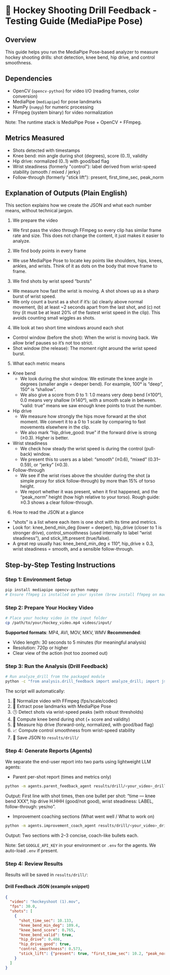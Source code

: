 # 🏒 Hockey Shooting Drill Feedback - Testing Guide (MediaPipe Pose)

## Overview

This guide helps you run the MediaPipe Pose-based analyzer to measure hockey shooting drills: shot detection, knee bend, hip drive, and control smoothness.

## Dependencies

- OpenCV (`opencv-python`) for video I/O (reading frames, color conversion)
- MediaPipe (`mediapipe`) for pose landmarks
- NumPy (`numpy`) for numeric processing
- FFmpeg (system binary) for video normalization

Note: The runtime stack is MediaPipe Pose + OpenCV + FFmpeg.

## Metrics Measured

- Shots detected with timestamps
- Knee bend: min angle during shot (degrees), score (0..1), validity
- Hip drive: normalized (0..1) with good/bad flag
- Wrist steadiness (formerly "control"): label derived from wrist-speed stability (smooth / mixed / jerky)
- Follow-through (formerly "stick lift"): present, first_time_sec, peak_norm

## Explanation of Outputs (Plain English)

This section explains how we create the JSON and what each number means, without technical jargon.

1) We prepare the video
- We first pass the video through FFmpeg so every clip has similar frame rate and size. This does not change the content, it just makes it easier to analyze.

2) We find body points in every frame
- We use MediaPipe Pose to locate key points like shoulders, hips, knees, ankles, and wrists. Think of it as dots on the body that move frame to frame.

3) We find shots by wrist speed “bursts”
- We measure how fast the wrist is moving. A shot shows up as a sharp burst of wrist speed.
- We only count a burst as a shot if it’s: (a) clearly above normal movement, (b) at least ~2 seconds apart from the last shot, and (c) not tiny (it must be at least 20% of the fastest wrist speed in the clip). This avoids counting small wiggles as shots.

4) We look at two short time windows around each shot
- Control window (before the shot): When the wrist is moving back. We allow brief pauses so it’s not too strict.
- Shot window (the release): The moment right around the wrist speed burst.

5) What each metric means
- Knee bend
  - We look during the shot window. We estimate the knee angle in degrees (smaller angle = deeper bend). For example, 100° is “deep”, 150° is “shallow”.
  - We also give a score from 0 to 1: 1.0 means very deep bend (≤100°), 0.0 means very shallow (≥140°), with a smooth scale in between. “valid: true” means we saw enough knee points to trust the number.
- Hip drive
  - We measure how strongly the hips move forward at the shot moment. We convert it to a 0 to 1 scale by comparing to fast movements elsewhere in the clip.
  - We also mark “hip_drive_good: true” if the forward drive is strong (≥0.3). Higher is better.
- Wrist steadiness
  - We check how steady the wrist speed is during the control (pull-back) window.
  - We present this to users as a label: “smooth” (≥0.6), “mixed” (0.31–0.59), or “jerky” (≤0.3).
- Follow-through
  - We see if the wrist rises above the shoulder during the shot (a simple proxy for stick follow-through) by more than 15% of torso height.
  - We report whether it was present, when it first happened, and the “peak_norm” height (how high relative to your torso). Rough guide: ≥0.3 shows a clear follow-through.

6) How to read the JSON at a glance
- “shots” is a list where each item is one shot with its time and metrics.
- Look for: knee_bend_min_deg (lower = deeper), hip_drive (closer to 1 is stronger drive), control_smoothness (used internally to label “wrist steadiness”), and stick_lift.present (true/false).
- A great rep usually has: knee_bend_min_deg ≤ 110°, hip_drive ≥ 0.3, wrist steadiness = smooth, and a sensible follow-through.

## Step-by-Step Testing Instructions

### Step 1: Environment Setup

```bash
pip install mediapipe opencv-python numpy
# Ensure ffmpeg is installed on your system (brew install ffmpeg on macOS)
```

### Step 2: Prepare Your Hockey Video

```bash
# Place your hockey video in the input folder
cp /path/to/your/hockey_video.mp4 videos/input/
```

**Supported formats**: MP4, AVI, MOV, MKV, WMV
**Recommended**: 
- Video length: 30 seconds to 5 minutes (for meaningful analysis)
- Resolution: 720p or higher
- Clear view of the action (not too zoomed out)

### Step 3: Run the Analysis (Drill Feedback)

```bash
# Run analyze_drill from the packaged module
python -c "from analysis.drill_feedback import analyze_drill; import json; print(json.dumps(analyze_drill('videos/input/your_clip.mov'), indent=2))"
```

The script will automatically:
1. 🎥 Normalize video with FFmpeg (fps/scale/codec)
2. 🧍 Extract pose landmarks with MediaPipe Pose
3. 🕒 Detect shots via wrist-speed peaks (with robust thresholds)
4. 🦵 Compute knee bend during shot (+ score and validity)
5. 🧠 Measure hip drive (forward-only, normalized, with good/bad flag)
6. 📈 Compute control smoothness from wrist-speed stability
7. 💾 Save JSON to `results/drill/`

### Step 4: Generate Reports (Agents)

We separate the end-user report into two parts using lightweight LLM agents:

- Parent per-shot report (times and metrics only)

```bash
python -m agents.parent_feedback_agent results/drill/<your_video>_drill_feedback.json
```

Output: First line with shot times, then one bullet per shot:
“time — knee bend XXX°, hip drive H.HHH (good/not good), wrist steadiness: LABEL, follow-through: yes/no”.

- Improvement coaching sections (What went well / What to work on)

```bash
python -m agents.improvement_coach_agent results/drill/<your_video>_drill_feedback.json
```

Output: Two sections with 2–3 concise, coach-like bullets each.

Note: Set `GOOGLE_API_KEY` in your environment or `.env` for the agents. We auto-load `.env` if present.

### Step 4: Review Results

Results will be saved in `results/drill/`:

#### **Drill Feedback JSON** (example snippet)
```json
{
  "video": "hockeyshoot (1).mov",
  "fps": 30.0,
  "shots": [
    {
      "shot_time_sec": 10.133,
      "knee_bend_min_deg": 109.4,
      "knee_bend_score": 0.765,
      "knee_bend_valid": true,
      "hip_drive": 0.408,
      "hip_drive_good": true,
      "control_smoothness": 0.573,
      "stick_lift": {"present": true, "first_time_sec": 10.2, "peak_norm": 0.22}
    }
  ]
}
